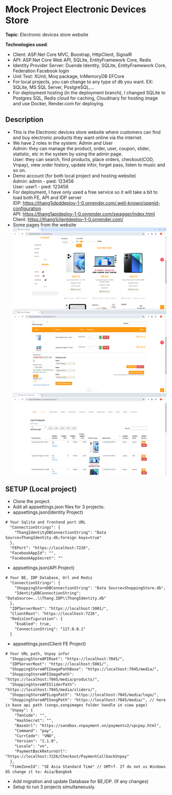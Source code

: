 # Mock Project Electronic Devices Store

**Topic**: Electronic devices store website

**Technologies used**:

- Client: ASP.Net Core MVC, Boostrap, HttpClient, SignalR
- API: ASP.Net Core Web API, SQLite, EntityFramework Core, Redis
- Identity Provider Server: Duende Identity, SQLite, EntityFramework Core, Federation Facebook login
- Unit Test: XUnit, Moq package, InMemoryDB EFCore
- For local projects, you can change to any type of db you want. EX: SQLite, MS SQL Server, PostgreSQL,...
- For deployment hosting (in the deployment branch), I changed SQLite to Postgres SQL, Redis cloud for caching, Cloudinary for hosting image and use Docker, Render.com for deploying.

## Description

- This is the Electronic devices store website where customers can find and buy electronic products they want online via the internet.
- We have 2 roles in the system: Admin and User<br/>
    Admin: they can manage the product, order, user, coupon, slider, statistic, etc in the system by using the admin page.<br/>
    User: they can search, find products, place orders, checkout(COD, Vnpay), view order history, update infor, forget pass, listen to music and so on.
- Demo account (for both local project and hosting website) <br/>
  Admin: admin - pwd: 123456 <br/>
  User: user1 - pwd: 123456 <br/>
- For deployment, I have only used a free service so it will take a bit to load both FE, API and IDP server<br />
IDP: https://thang1idpddeploy-1-0.onrender.com/.well-known/openid-configuration<br />
API: https://thang1apideploy-1-0.onrender.com/swagger/index.html <br />
Client: https://thang1clientdeploy-1-0.onrender.com/
- Some pages from the website<br/>
    ![home](./Docs/images/home.PNG)
    ![cart](./Docs/images/cart.PNG)
    ![admin](./Docs/images/admin.PNG)
  

## SETUP (Local project)
- Clone the project.
- Add all appsettings.json files for 3 projects:
- appsettings.json(Identity Project)
```
# Your Sqlite and frontend port URL 
  "ConnectionStrings": {
    "ThangIdentityDBConnectionString": "Data Source=ThangIdentity.db;foreign keys=true"
  },
  "FEPort": "https://localhost:7226",
  "FacebookAppId": "",
  "FacebookAppSecret": ""
```
- appsettings.json(API Project)
```
# Your BE, IDP Database, Url and Redis
  "ConnectionStrings": {
    "ShoppingStoreDBConnectionString": "Data Source=ShoppingStore.db",
    "IdentityDBConnectionString": "DataSource=..\\Thang.IDP\\ThangIdentity.db"
  },
  "IDPServerRoot": "https://localhost:5001/",
  "ClientRoot": "https://localhost:7226",
  "RedisConfiguration": {
    "Enabled": true,
    "ConnectionString": "127.0.0.1"
  }
```
- appsettings.json(Client FE Project)
```
# Your URL path, Vnpay infor
  "ShoppingStoreAPIRoot": "https://localhost:7045/",
  "IDPServerRoot": "https://localhost:5001/",
  "ShoppingStoreAPIImagePathBase": "https://localhost:7045/media/",
  "ShoppingStoreAPIImagePath": "https://localhost:7045/media/products/",
  "ShoppingStoreAPISliderPath": "https://localhost:7045/media/sliders/",
  "ShoppingStoreAPILogoPath": "https://localhost:7045/media/logo/",
  "ShoppingStoreAPISongPath": "https://localhost:7045/media/", // here is base api path (songs,songimages folder handle in view page)
  "Vnpay": {
    "TmnCode": "",
    "HashSecret": "",
    "BaseUrl": "https://sandbox.vnpayment.vn/paymentv2/vpcpay.html",
    "Command": "pay",
    "CurrCode": "VND",
    "Version": "2.1.0",
    "Locale": "vn",
    "PaymentBackReturnUrl": "https://localhost:7226/Checkout/PaymentCallbackVnpay"
  },
  "TimeZoneId": "SE Asia Standard Time" // GMT+7. If do not us Windows OS change it to: Asia/Bangkok
```
- Add migration and update Database for BE,IDP. (If any changes)
- Setup to run 3 projects simultaneously.
